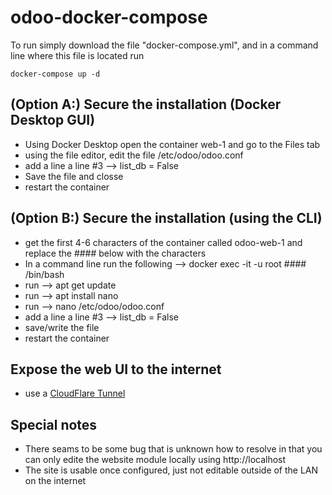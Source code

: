 # odoo-docker-compose
To run simply download the file "docker-compose.yml", and in a command line where this file is located run

````
docker-compose up -d
````

## (Option A:) Secure the installation (Docker Desktop GUI)
- Using Docker Desktop open the container web-1 and go to the Files tab
- using the file editor, edit the file /etc/odoo/odoo.conf
- add a line a line #3 --> list_db = False
- Save the file and closse
- restart the container

## (Option B:) Secure the installation (using the CLI)
- get the first 4-6 characters of the container called odoo-web-1 and replace the #### below with the characters
- In a command line run the following --> docker exec -it -u root #### /bin/bash
- run --> apt get update
- run --> apt install nano
- run --> nano /etc/odoo/odoo.conf
- add a line a line #3 --> list_db = False
- save/write the file
- restart the container

## Expose the web UI to the internet
- use a [CloudFlare Tunnel](https://developers.cloudflare.com/cloudflare-one)

## Special notes
- There seams to be some bug that is unknown how to resolve in that you can only edite the website module locally using http://localhost
- The site is usable once configured, just not editable outside of the LAN on the internet
